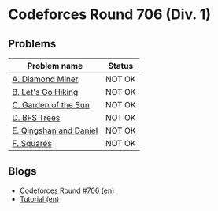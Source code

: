# Codeforces Round 706 (Div. 1)

## Problems

|Problem name|Status|
|------------|---------|
| [A. Diamond Miner](problems/A._Diamond_Miner.md)|NOT OK|
| [B. Let's Go Hiking](problems/B._Let's_Go_Hiking.md)|NOT OK|
| [C. Garden of the Sun](problems/C._Garden_of_the_Sun.md)|NOT OK|
| [D. BFS Trees](problems/D._BFS_Trees.md)|NOT OK|
| [E. Qingshan and Daniel](problems/E._Qingshan_and_Daniel.md)|NOT OK|
| [F. Squares](problems/F._Squares.md)|NOT OK|
## Blogs

- [Codeforces Round #706 (en)](blogs/Codeforces_Round_706_(en).md)
- [Tutorial (en)](blogs/Tutorial_(en).md)
